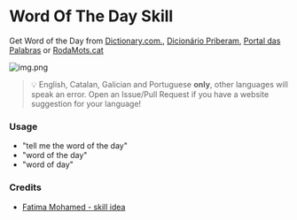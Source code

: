 # Word Of The Day Skill

Get Word of the Day from [Dictionary.com.](https://Dictionary.com), [Dicionário Priberam](https://dicionario.priberam.org/), [Portal das Palabras](https://portaldaspalabras.gal/) or [RodaMots.cat](https://rodamots.cat/)

![img.png](img.png)

> 💡 English, Catalan, Galician and Portuguese **only**, other languages will speak an error. Open an Issue/Pull Request if you have a website suggestion for your language!

###  Usage
* "tell me the word of the day"
* "word of the day"
* "word of day"

###  Credits 
* [Fatima Mohamed - skill idea](https://github.com/adropofilm/word-of-the-day-skill)

